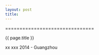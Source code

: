 ```yaml
---
layout: post
title: 
---
```


===============================
<p class="title">{{ page.title }}</p> 
<p class="meta">xx xxx 2014 - Guangzhou</p>

